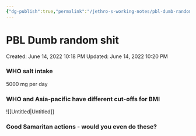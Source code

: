 ```yaml
---
{"dg-publish":true,"permalink":"/jethro-s-working-notes/pbl-dumb-random-shit/","dgPassFrontmatter":true}
---
```



# PBL Dumb random shit

Created: June 14, 2022 10:18 PM
Updated: June 14, 2022 10:20 PM

### WHO salt intake

5000 mg per day

### WHO and Asia-pacific have different cut-offs for BMI

![[Untitled\|Untitled]]

### Good Samaritan actions - would you even do these?

###